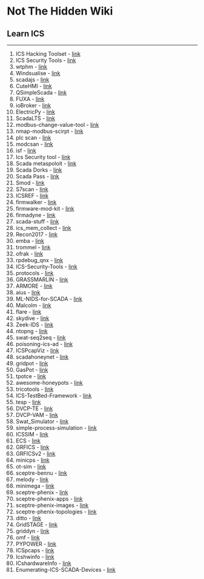 # Not The Hidden Wiki

## Learn ICS
-----

1. ICS Hacking Toolset - [link](https://github.com/miguelob/ICS-Hacking)
2. ICS Security Tools - [link](https://github.com/ITI/ICS-Security-Tools)
3. wtphm - [link](https://github.com/lkev/wtphm)
4. Windsualise - [link](https://github.com/kim-ja/Windsualise)
5. scadajs - [link](https://github.com/aktos-io/scada.js)
6. CuteHMI - [link](https://github.com/michpolicht/CuteHMI)
7. QSimpleScada - [link](https://github.com/IndeemaSoftware/QSimpleScada)
8. FUXA - [link](https://github.com/frangoteam/FUXA)
9. ioBroker - [link](https://github.com/ioBroker/ioBroker)
10. ElectricPy - [link](https://github.com/engineerjoe440/ElectricPy)
11. ScadaLTS - [link](https://github.com/SCADA-LTS/Scada-LTS)
12. modbus-change-value-tool - [link](https://github.com/NEONITO/modbus-multitool)
13. nmap-modbus-scirpt - [link](https://github.com/NEONITO/nmap-for-scan-modbus)
14. plc scan - [link](https://github.com/yanlinlin82/plcscn)
15. modcsan - [link](https://github.com/moki-ics/modscan)
16. isf - [link](https://github.com/dark-lbp/isf)
17. Ics Security tool -  [link](https://github.com/ITI/ICS-Security-Tools/tree/master/tools/mirrored)
18. Scada metaspoloit - [link](https://github.com/w3h/icsmaster/blob/master/SCADA_Metasploit_Modules.csv)
19. Scada Dorks -  [link](https://github.com/w3h/icsmaster/blob/master/Scada_Dorks.csv)
20. Scada Pass - [link](https://github.com/w3h/icsmaster/blob/master/Scada_Password.csv)
21. Smod - [link](https://github.com/0x0mar/smod)
22. S7scan - [link](https://github.com/klsecservices/s7scan)
23. ICSREF - [link](https://github.com/momalab/ICSREF)
24. firmwalker - [link](https://github.com/craigz28/firmwalker)
25. firmware-mod-kit - [link](https://github.com/mirror/firmware-mod-kit)
26. firmadyne - [link](https://github.com/firmadyne/firmadyne)
27. scada-stuff - [link](https://github.com/nezza/scada-stuff)
28. ics_mem_collect - [link](https://github.com/mandiant/ics_mem_collect)
29. Recon2017 - [link](https://github.com/rigmar/Recon2017)
30. emba - [link](https://github.com/e-m-b-a/emba)
31. trommel - [link](https://github.com/CERTCC/trommel)
32. ofrak - [link](https://github.com/redballoonsecurity/ofrak)
33. rpdebug_qnx - [link](https://github.com/mandiant/rpdebug_qnx)
34. ICS-Security-Tools - [link](https://github.com/ITI/ICS-Security-Tools/tree/master/tools)
35. protocols - [link](https://github.com/ITI/ICS-Security-Tools/tree/master/protocols)
36. GRASSMARLIN - [link](https://github.com/nsacyber/GRASSMARLIN)
37. ARMORE - [link](https://github.com/ITI/ARMORE)
38. aius - [link](https://github.com/ITI/aius)
39. ML-NIDS-for-SCADA - [link](https://github.com/Rocionightwater/ML-NIDS-for-SCADA)
40. Malcolm - [link](https://github.com/cisagov/Malcolm)
41. flare - [link](https://github.com/austin-taylor/flare)
42. skydive - [link](https://github.com/skydive-project/skydive)
43. Zeek-IDS - [link](https://github.com/smartgridadsc/Goose-protocol-parser-for-Zeek-IDS)
44. ntopng - [link](https://github.com/ntop/ntopng)
45. swat-seq2seq - [link](https://github.com/jukworks/swat-seq2seq)
46. poisoning-ics-ad - [link](https://github.com/mkravchik/poisoning-ics-ad)
47. ICSPcapViz - [link](https://github.com/cutaway-security/ICSPcapViz)
48. scadahoneynet - [link](https://scadahoneynet.sourceforge.net/)
49. gridpot - [link](https://github.com/sk4ld/gridpot)
50. GasPot - [link](https://github.com/sjhilt/GasPot)
51. tpotce - [link](https://github.com/telekom-security/tpotce)
52. awesome-honeypots - [link](https://github.com/paralax/awesome-honeypots)
53. tricotools - [link](https://github.com/NozomiNetworks/tricotools)
54. ICS-TestBed-Framework - [link](https://github.com/PMaynard/ICS-TestBed-Framework)
55. tesp - [link](https://github.com/pnnl/tesp/)
56. DVCP-TE - [link](https://github.com/satejnik/DVCP-TE)
57. DVCP-VAM - [link](https://github.com/satejnik/DVCP-VAM)
58. Swat_Simulator - [link](https://github.com/yuqiChen94/Swat_Simulator)
59. simple-process-simulation - [link](https://github.com/arnaudsoullie/simple-process-simulation)
60. ICSSIM - [link](https://github.com/AlirezaDehlaghi/ICSSIM)
61. ECS - [link](https://github.com/sandialabs/ECS)
62. GRFICS - [link](https://github.com/djformby/GRFICS)
63. GRFICSv2 - [link](https://github.com/Fortiphyd/GRFICSv2)
64. minicps - [link](https://github.com/scy-phy/minicps)
65. ot-sim - [link](https://github.com/patsec/ot-sim)
66. sceptre-bennu - [link](https://github.com/sandialabs/sceptre-bennu)
67. melody - [link](https://github.com/iti/melody)
68. minimega - [link](https://github.com/sandia-minimega/minimega)
69. sceptre-phenix - [link](https://github.com/sandialabs/sceptre-phenix)
70. sceptre-phenix-apps - [link](https://github.com/sandialabs/sceptre-phenix-apps)
71. sceptre-phenix-images - [link](https://github.com/sandialabs/sceptre-phenix-images)
72. sceptre-phenix-topologies - [link](https://github.com/sandialabs/sceptre-phenix-topologies)
73. ditto - [link](https://github.com/NREL/ditto)
74. GridSTAGE - [link](https://github.com/pnnl/GridSTAGE)
75. griddyn - [link](https://github.com/llnl/griddyn)
76. omf - [link](https://github.com/dpinney/omf)
77. PYPOWER - [link](https://github.com/rwl/PYPOWER)
78. ICSpcaps - [link](https://github.com/ITI/ICS-Security-Tools/tree/master/pcaps)
79. Icshwinfo - [link](https://github.com/ITI/ICS-Security-Tools/tree/master/hwinfo)
80. ICshardwareInfo - [link](https://github.com/ITI/ICS-Security-Tools/tree/master/hardware)
81. Enumerating-ICS-SCADA-Devices - [link](https://github.com/RoseSecurity/Enumerating-ICS-SCADA-Devices)